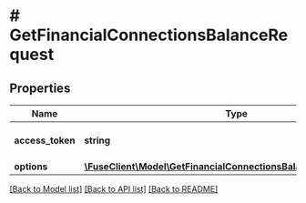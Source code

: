 # # GetFinancialConnectionsBalanceRequest

## Properties

Name | Type | Description | Notes
------------ | ------------- | ------------- | -------------
**access_token** | **string** | Access token for authentication |
**options** | [**\FuseClient\Model\GetFinancialConnectionsBalanceRequestOptions**](GetFinancialConnectionsBalanceRequestOptions.md) |  | [optional]

[[Back to Model list]](../../README.md#models) [[Back to API list]](../../README.md#endpoints) [[Back to README]](../../README.md)
